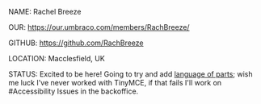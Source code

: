 NAME: Rachel Breeze

OUR: https://our.umbraco.com/members/RachBreeze/

GITHUB: https://github.com/RachBreeze

LOCATION: Macclesfield, UK

STATUS: Excited to be here!  Going to try and add [language of parts](https://www.funka.com/en/projekt/cluster-feature-testing/change-language---feature-2/); wish me luck I've never worked with TinyMCE, if that fails I'll work on #Accessibility Issues in the backoffice.

